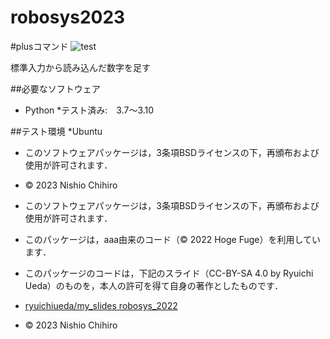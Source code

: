 # robosys2023

#plusコマンド
![test](https://github.com/nishio611/robosys2023/actions/workflows/test.yml/badge.svg)

標準入力から読み込んだ数字を足す

##必要なソフトウェア
* Python
 *テスト済み:　3.7～3.10

##テスト環境
 *Ubuntu 

 * このソフトウェアパッケージは，3条項BSDライセンスの下，再頒布および使用が許可されます．
 * © 2023 Nishio Chihiro 

 * このソフトウェアパッケージは，3条項BSDライセンスの下，再頒布および使用が許可されます．
 * このパッケージは，aaa由来のコード（© 2022 Hoge Fuge）を利用しています．
 * このパッケージのコードは，下記のスライド（CC-BY-SA 4.0 by Ryuichi Ueda）のものを，本人の許可を得て自身の著作としたものです．
 * [ryuichiueda/my_slides robosys_2022](https://github.com/ryuichiueda/my_slides/tree/master/robosys_2022)
 * © 2023 Nishio Chihiro

